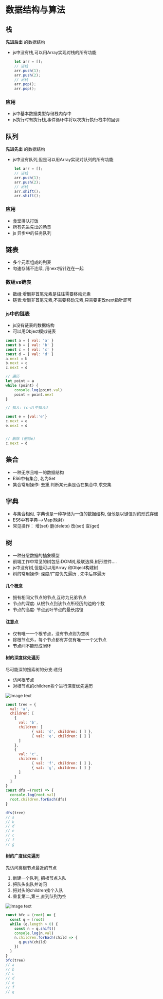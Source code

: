 
# 数据结构与算法
## 栈
**先进后出** 的数据结构
- js中没有栈,可以用Array实现对栈的所有功能

```javascript
    let arr = [];
    // 进栈
    arr.push(1); 
    arr.push(2);
    // 出栈
    arr.pop();
    arr.pop(); 
```

### 应用    
- js中基本数据类型存储栈内存中
- js执行时有执行栈,事件循环中将以次执行执行栈中的回调

## 队列
**先进先出**  的数据结构
- js中没有队列,但是可以用Array实现对队列的所有功能

```javascript
    let arr = [];
    // 进栈
    arr.push(1); 
    arr.push(2);
    // 出栈
    arr.shift();
    arr.shift();
```

### 应用
- 食堂排队打饭
- 所有先进先出的场景
- js 异步中的任务队列

## 链表
- 多个元素组成的列表
- 匀速存储不连续, 用next指针连在一起

### 数组vs链表
- 数组:增删非首尾元素是往往需要移动元素
- 链表:增删非首尾元素,不需要移动元素,只需要更改next指针即可

### js中的链表
- js没有链表的数据结构
- 可以用Object模拟链表

```javascript
const a = { val: 'a' }
const b = { val: 'b' }
const c = { val: 'c' }
const d = { val: 'd' }
a.next = b
b.next = c
c.next = d

// 遍历
let point = a
while (point) {
    console.log(point.val)
    point = point.next
}

// 插入: (c-d)中插入d

const e = {val:'e'}
c.next = e
e.next = d


// 删除 (删除e)
c.next = d
```

## 集合
- 一种无序且唯一的数据结构
- ES6中有集合, 名为Set
- 集合常用操作: 去重,判断某元素是否在集合中,求交集

## 字典
- 与集合相似, 字典也是一种存储为一值的数据结构, 但他是以键值对的形式存储
- ES6中有字典-->Map(映射)
- 常见操作： 增(set) 删(delete) 改(set) 查(get)

## 树
- 一种分层数据的抽象模型
- 前端工作中常见的树包括:DOM树,级联选择,树形控件....
- js中没有树,但是可以用Array 和Object构建树
- 树的常用操作: 深度/广度优先遍历 , 先中后序遍历

#### 几个概念
- 拥有相同父节点的节点,互称为兄弟节点
- 节点的深度: 从根节点到该节点所经历的边的个数
- 节点的高度: 节点到叶节点的最长路径

#### 注意点
- 仅有唯一一个根节点，没有节点则为空树
- 除根节点外，每个节点都有并仅有唯一一个父节点
- 节点间不能形成闭环

#### 树的深度优先遍历
尽可能深的搜索树的分支:递归
- 访问根节点
- 对根节点的children挨个进行深度优先遍历

![Image text](../../assets/arithmetic/1.png)

```javascript
const tree = {
  val: 'a',
  children: [
    {
      val: 'b',
      children: [ 
            { val: 'd', children: [ ] },
            { val: 'e', children: [ ] }
      ]
    },
    {
      val: 'c',
      children: [
            { val: 'f', children: [ ] },
            { val: 'g', children: [ ] }
      ]
    }
  ]
}
const dfs =(root) => {
  console.log(root.val)
  root.children.forEach(dfs)
}

dfs(tree)
// a
// b
// d
// e
// c
// f
// g
```

#### 树的广度优先遍历
先访问离根节点最近的节点
1. 新建一个队列, 把根节点入队
2. 把队头出队并访问
3. 把对头的children挨个入队
4. 重复第二,第三,直到队列为空

![Image text](../../assets/arithmetic/2.png)

```javascript
const bfc = (root) => {
  const q = [root]
  while (q.length > 0) {
    const n = q.shift()
    console.log(n.val)
    n.children.forEach(child => {
      q.push(child)
    })
  }
}
bfc(tree)
// a
// b
// c
// d
// e
// f
// g
```
